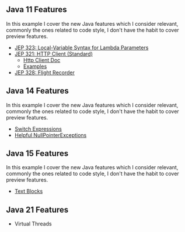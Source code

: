 ## Java 11 Features
In this example I cover the new Java features which I consider relevant,
 commonly the ones related to code style, I don't have the habit to cover preview features. 

* [JEP 323: Local-Variable Syntax for Lambda Parameters][12]
* [JEP 321: HTTP Client (Standard)][13]
    * [Http Client Doc][14]
    * [Examples][15]
* [JEP 328: Flight Recorder][16]

## Java 14 Features
In this example I cover the new Java features which I consider relevant,
commonly the ones related to code style, I don't have the habit to cover preview features.

* [Switch Expressions][22]
* [Helpful NullPointerExceptions][23]

## Java 15 Features
In this example I cover the new Java features which I consider relevant,
commonly the ones related to code style, I don't have the habit to cover preview features.

* [Text Blocks][32]

## Java 21 Features
* Virtual Threads

[11]: https://github.com/AdoptOpenJDK/openjdk11-binaries/releases/tag/jdk-11.0.7%2B10.2
[12]: https://openjdk.java.net/jeps/323
[13]: https://openjdk.java.net/jeps/321
[14]: https://openjdk.java.net/groups/net/httpclient/
[15]: https://openjdk.java.net/groups/net/httpclient/recipes-incubating.html
[16]: https://openjdk.java.net/jeps/328
[21]: https://github.com/AdoptOpenJDK/openjdk14-binaries/releases/tag/jdk-14.0.1%2B7.1
[22]: https://openjdk.java.net/jeps/361
[23]: https://openjdk.java.net/jeps/358
[31]: https://jdk.java.net/15/
[32]: https://openjdk.java.net/jeps/378

